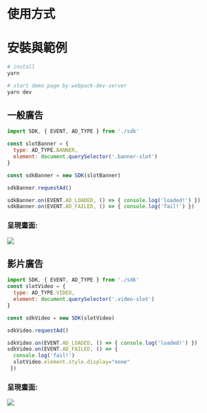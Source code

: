 # 使用方式

# 安裝與範例

```bash
# install
yarn

# start demo page by webpack-dev-server
yarn dev
```

## 一般廣告

```js
import SDK, { EVENT, AD_TYPE } from './sdk'

const slotBanner = {
  type: AD_TYPE.BANNER,
  element: document.querySelector('.banner-slot')
}

const sdkBanner = new SDK(slotBanner)

sdkBanner.requestAd()

sdkBanner.on(EVENT.AD_LOADED, () => { console.log('loaded!') })
sdkBanner.on(EVENT.AD_FAILED, () => { console.log('fail!') })
```

### 呈現畫面:

![](https://user-images.githubusercontent.com/1284568/58097704-94d4c500-7c0a-11e9-93f4-9ca2fe812d99.png)

## 影片廣告

```js
import SDK, { EVENT, AD_TYPE } from './sdk'
const slotVideo = {
  type: AD_TYPE.VIDEO,
  element: document.querySelector('.video-slot')
}

const sdkVideo = new SDK(slotVideo)

sdkVideo.requestAd()

sdkVideo.on(EVENT.AD_LOADED, () => { console.log('loaded!') })
sdkVideo.on(EVENT.AD_FAILED, () => { 
  console.log('fail!')
  slotVideo.element.style.display="none"
 })
```

### 呈現畫面:

![](https://user-images.githubusercontent.com/1284568/58097483-137d3280-7c0a-11e9-978c-8cadc5d76419.png)

